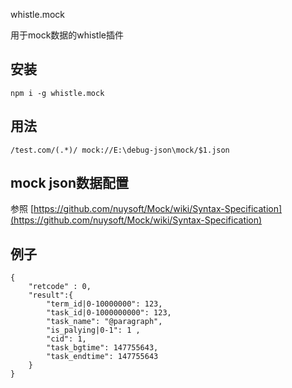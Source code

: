 whistle.mock

用于mock数据的whistle插件

## 安装
```
npm i -g whistle.mock
```

## 用法
```
/test.com/(.*)/ mock://E:\debug-json\mock/$1.json
```

## mock json数据配置
参照 [https://github.com/nuysoft/Mock/wiki/Syntax-Specification](https://github.com/nuysoft/Mock/wiki/Syntax-Specification)

## 例子
```
{
	"retcode" : 0,
	"result":{
		"term_id|0-10000000": 123,
		"task_id|0-1000000000": 123,
		"task_name": "@paragraph",
		"is_palying|0-1": 1 ,
		"cid": 1,
		"task_bgtime": 147755643,
		"task_endtime": 147755643
	}
}
```